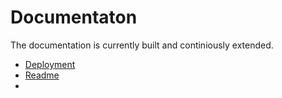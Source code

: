 
# Documentaton

The documentation is currently built and continiously extended. 

* [Deployment](Deployment.md)
* [Readme](README.md)
*